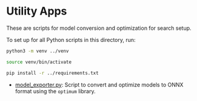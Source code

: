 # Utility Apps 

These are scripts for model conversion and optimization for search setup.

To set up for all Python scripts in this directory, run:

```bash
python3 -m venv ../venv

source venv/bin/activate

pip install -r ../requirements.txt
```

- [model_exporter.py](./model_exporter.py): Script to convert and optimize models to ONNX format using the `optimum` library.
